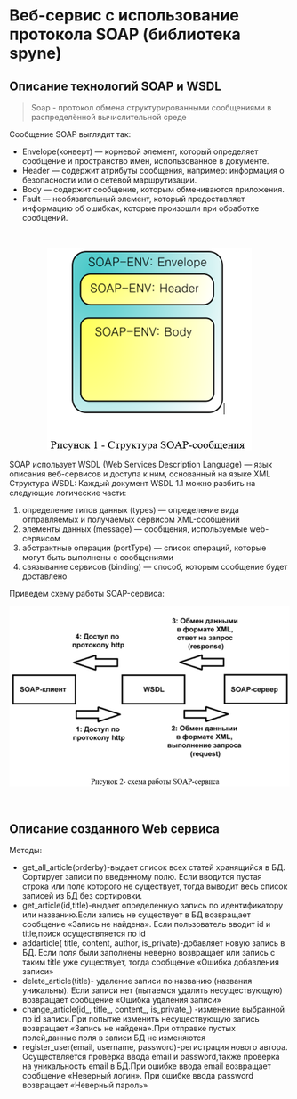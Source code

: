 # Веб-сервис с использование протокола SOAP (библиотека spyne)

## Описание технологий SOAP и WSDL
>Soap - протокол обмена структурированными сообщениями в распределённой вычислительной среде

Сообщение SOAP выглядит так:
- Envelope(конверт) — корневой элемент, который определяет сообщение и пространство имен, использованное в документе.
- Header — содержит атрибуты сообщения, например: информация о безопасности или о сетевой маршрутизации.
- Body — содержит сообщение, которым обмениваются приложения.
- Fault — необязательный элемент, который предоставляет информацию об ошибках, которые произошли при обработке сообщений.

<br>
<p align="center">
  <img src="pic/1.png" alt="Структура ">
</p>

SOAP использует WSDL (Web Services Description Language) — язык описания веб-сервисов и доступа к ним, основанный на языке XML
Структура WSDL:
Каждый документ WSDL 1.1 можно разбить на следующие логические части:
1.	определение типов данных (types) — определение вида отправляемых и получаемых сервисом XML-сообщений
2.	элементы данных (message) — сообщения, используемые web-сервисом
3.	абстрактные операции (portType) — список операций, которые могут быть выполнены с сообщениями
4.	связывание сервисов (binding) — способ, которым сообщение будет доставлено

Приведем схему работы SOAP-сервиса:
<br>
<p align="center">
  <img src="pic/2.png" alt="Структура ">
</p>
<br>

## Описание созданного Web сервиса

Методы:
- get_all_article(orderby)-выдает список всех статей хранящийся в БД. Сортирует записи по введенному полю. Если вводится пустая строка или поле которого не существует, тогда выводит весь список записей из БД без сортировки.
- get_article(id,title)-выдает определенную запись по идентификатору или названию.Если запись не существует в БД возвращает сообщение «Запись не найдена». Если пользователь вводит  id и title,поиск осуществляется по id
- addarticle( title, content, author, is_private)-добавляет новую запись в БД. Если поля были заполнены неверно возвращает или запись с таким title уже существует, тогда сообщение «Ошибка добавления записи» 
- delete_article(title)- удаление записи по названию (названия уникальны). Если записи нет (пытаемся удалить несуществующую) возвращает сообщение «Ошибка удаления записи»
- change_article(id_, title_, content_, is_private_) -изменение выбранной по id записи.При попытке изменить несуществующую запись возвращает «Запись не найдена».При отправке пустых полей,данные поля в записи БД не изменяются
- register_user(email, username, password)-регистрация нового автора. Осуществляется проверка ввода email и password,также проверка на уникальность email  в БД.При ошибке ввода email возвращает сообщение «Неверный логин». При ошибке ввода password возвращает «Неверный пароль»
